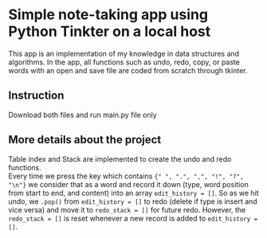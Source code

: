 # Simple note-taking app using Python Tinkter on a local host
This app is an implementation of my knowledge in data structures and algorithms. In the app, all functions such as undo, redo, copy, or paste words with an open and save file are coded from scratch through tkinter.

## Instruction 
Download both files and run main.py file only

## More details about the project 
Table index and Stack are implemented to create the undo and redo functions.<br/> Every time we press the key which contains `{" ", ".", ",", "!", "?", "\n"}` we consider that as a word and record it down (type, word position from start to end, and content) into an array `edit_history = []`.
So as we hit undo, we `.pop()` from `edit_history = []` to redo (delete if type is insert and vice versa) and move it to `redo_stack = []` for future redo. However, the `redo_stack = []` is reset whenever a new record is added to `edit_history = []`.



